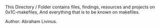 This Directory / Folder contains files, findings, resources and projects on 0x1C-makefiles,
And everything that is to be known on makefiles.

Author: Abraham Livinus.
